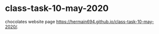 # class-task-10-may-2020
chocolates website page
https://hermain694.github.io/class-task-10-may-2020/.
